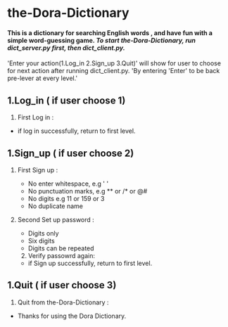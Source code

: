 # the-Dora-Dictionary
#### This is a dictionary for searching English words , and have fun with a simple word-guessing game. ***To start the-Dora-Dictionary, run dict_server.py first, then dict_client.py.*** 

'Enter your action(1.Log_in 2.Sign_up 3.Quit)' will show for user to choose for next action after running dict_client.py.
'By entering 'Enter' to be back pre-lever at every level.'


## 1.Log_in ( if user choose 1)
1. First Log in :
- if log in successfully, return to first level.
     
     
## 1.Sign_up ( if user choose 2)
1. First Sign up : 
   - No enter whitespace, e.g '  '
   - No punctuation marks, e.g ** or /* or @#
   - No digits e.g 11 or 159 or 3
   - No duplicate name 
   
2. Second Set up password :
   - Digits only
   - Six digits
   - Digits can be repeated
   2. Verify passowrd again: 
   - if Sign up successfully, return to first level.
           
           
## 1.Quit ( if user choose 3)
1. Quit from the-Dora-Dictionary :
- Thanks for using the Dora Dictionary.

